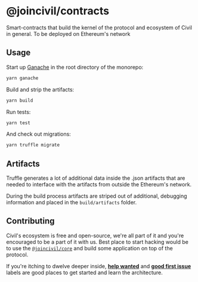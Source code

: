 # @joincivil/contracts

Smart-contracts that build the kernel of the protocol and ecosystem of Civil in general. To be deployed on Ethereum's network

## Usage

Start up [Ganache](https://github.com/trufflesuite/ganache-cli) in the root directory of the monorepo:

```bash
yarn ganache
```

Build and strip the artifacts:

```bash
yarn build
```

Run tests:

```bash
yarn test
```

And check out migrations:

```bash
yarn truffle migrate
```

## Artifacts

Truffle generates a lot of additional data inside the .json artifacts that are needed to interface with the artifacts from outside
the Ethereum's network.

During the build process artifacts are striped out of additional, debugging information and placed in the `build/artifacts` folder.

## Contributing

Civil's ecosystem is free and open-source, we're all part of it and you're encouraged to be a part of it with us.
Best place to start hacking would be to use the [`@joincivil/core`](/packages/core) and build some application on top of the protocol.

If you're itching to dwelve deeper inside, [**help wanted**](https://github.com/joincivil/Civil/issues?q=is%3Aissue+is%3Aopen+label%3A%22help+wanted%22)
and [**good first issue**](https://github.com/joincivil/Civil/issues?q=is%3Aissue+is%3Aopen+label%3A%22good+first+issue%22) labels are good places to get started and learn the architecture.
